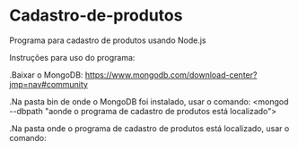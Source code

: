 # Cadastro-de-produtos
Programa para cadastro de produtos usando Node.js


Instruções para uso do programa:

.Baixar o MongoDB: https://www.mongodb.com/download-center?jmp=nav#community

.Na pasta bin de onde o MongoDB foi instalado, usar o comando:
<mongod --dbpath "aonde o programa de cadastro de produtos está localizado">

.Na pasta onde o programa de cadastro de produtos está localizado, usar o comando:
<npm start>
